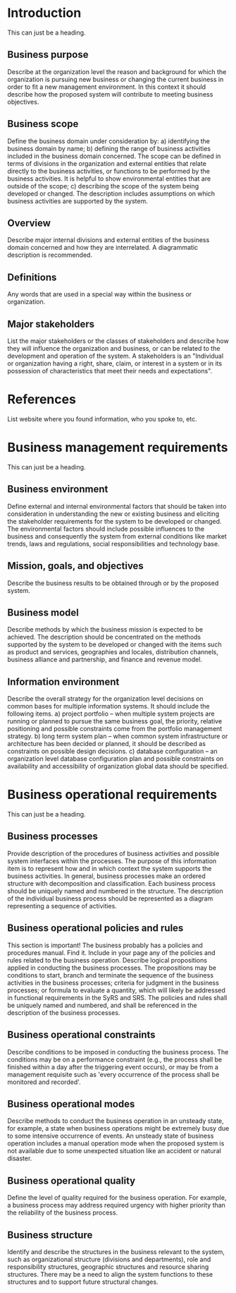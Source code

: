 # Introduction
This can just be a heading.

## Business purpose
Describe at the organization level the reason and background for which the organization is pursuing new business or changing the current business in order to fit a new management environment. In this context it should describe how the proposed system will contribute to meeting business objectives.

## Business scope
Define the business domain under consideration by:
a) identifying the business domain by name;
b) defining the range of business activities included in the business domain concerned. The scope can be defined in terms of divisions in the organization and external entities that relate directly to the business activities, or functions to be performed by the business activities. It is helpful to show environmental entities that are outside of the scope;
c) describing the scope of the system being developed or changed. The description includes assumptions on which business activities are supported by the system.

## Overview
Describe major internal divisions and external entities of the business domain concerned and how they are interrelated. A diagrammatic description is recommended.

## Definitions 
Any words that are used in a special way within the business or organization.

## Major stakeholders 
List the major stakeholders or the classes of stakeholders and describe how they will influence the organization and business, or can be related to the development and operation of the system. A stakeholders is an "Individual or organization having a right, share, claim, or interest in a system or in its possession of characteristics that meet their needs and expectations".

# References
List website where you found information, who you spoke to, etc.

# Business management requirements
This can just be a heading.

## Business environment
Define external and internal environmental factors that should be taken into consideration in understanding the new or existing business and eliciting the stakeholder requirements for the system to be developed or changed. The environmental factors should include possible influences to the business and consequently the system from external conditions like market trends, laws and regulations, social responsibilities and technology base.

## Mission, goals, and objectives
Describe the business results to be obtained through or by the proposed system. 

## Business model
Describe methods by which the business mission is expected to be achieved. The description should be concentrated on the methods supported by the system to be developed or changed with the items such as product and services, geographies and locales, distribution channels, business alliance and partnership, and finance and revenue model.

## Information environment
Describe the overall strategy for the organization level decisions on common bases for multiple information systems. It should include the following items.
a) project portfolio – when multiple system projects are running or planned to pursue the same business goal, the priority, relative positioning and possible constraints come from the portfolio management strategy.
b) long term system plan – when common system infrastructure or architecture has been decided or planned, it should be described as constraints on possible design decisions.
c) database configuration – an organization level database configuration plan and possible
constraints on availability and accessibility of organization global data should be specified.

# Business operational requirements
This can just be a heading.

## Business processes
Provide description of the procedures of business activities and possible system interfaces within the processes. The purpose of this information item is to represent how and in which context the system supports the business activities. In general, business processes make an ordered structure with decomposition and classification. Each business process should be uniquely named and numbered in the structure. The description of the individual business process should be represented as a diagram representing a sequence of activities.

## Business operational policies and rules
This section is important! The business probably has a policies and procedures manual. Find it. Include in your page any of the policies and rules related to the business operation. 
Describe logical propositions applied in conducting the business processes. The propositions may be conditions to start, branch and terminate the sequence of the business activities in the business processes; criteria for judgment in the business processes; or formula to evaluate a quantity, which will likely be addressed in functional requirements in the SyRS and SRS. The policies and rules shall be uniquely named and numbered, and shall be referenced in the description of the business processes.

## Business operational constraints
Describe conditions to be imposed in conducting the business process. The conditions may be on a performance constraint (e.g., the process shall be finished within a day after the triggering event occurs), or may be from a management requisite such as 'every occurrence of the process shall be monitored and recorded'.

## Business operational modes
Describe methods to conduct the business operation in an unsteady state, for example, a state when business operations might be extremely busy due to some intensive occurrence of events. An unsteady state of business operation includes a manual operation mode when the proposed system is not available due to some unexpected situation like an accident or natural disaster.

## Business operational quality
Define the level of quality required for the business operation. For example, a business process may address required urgency with higher priority than the reliability of the business process.

## Business structure
Identify and describe the structures in the business relevant to the system, such as organizational structure (divisions and departments), role and responsibility structures, geographic structures and resource sharing structures. There may be a need to align the system functions to these structures and to support future structural changes.
